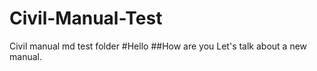 # Civil-Manual-Test
 Civil manual md test folder
#Hello
##How are you
 Let's talk about a new manual.

